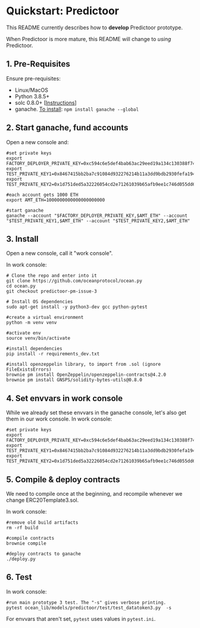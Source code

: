 # Quickstart: Predictoor

This README currently describes how to **develop** Predictoor prototype.

When Predictoor is more mature, this README will change to _using_ Predictoor.

## 1. Pre-Requisites

Ensure pre-requisites:

- Linux/MacOS
- Python 3.8.5+
- solc 0.8.0+ [[Instructions](https://docs.soliditylang.org/en/v0.8.9/installing-solidity.html)]
- ganache. [To install](https://github.com/trufflesuite/ganache#readme): `npm install ganache --global`

## 2. Start ganache, fund accounts

Open a new console and:

```console
#set private keys
export FACTORY_DEPLOYER_PRIVATE_KEY=0xc594c6e5def4bab63ac29eed19a134c130388f74f019bc74b8f4389df2837a58
export TEST_PRIVATE_KEY1=0x8467415bb2ba7c91084d932276214b11a3dd9bdb2930fefa194b666dd8020b99
export TEST_PRIVATE_KEY2=0x1d751ded5a32226054cd2e71261039b65afb9ee1c746d055dd699b1150a5befc

#each account gets 1000 ETH
export AMT_ETH=1000000000000000000000

#start ganache
ganache --account "$FACTORY_DEPLOYER_PRIVATE_KEY,$AMT_ETH" --account "$TEST_PRIVATE_KEY1,$AMT_ETH" --account "$TEST_PRIVATE_KEY2,$AMT_ETH" 
```

## 3. Install

Open a new console, call it "work console".

In work console:

```console
# Clone the repo and enter into it
git clone https://github.com/oceanprotocol/ocean.py
cd ocean.py
git checkout predictoor-pm-issue-3

# Install OS dependencies
sudo apt-get install -y python3-dev gcc python-pytest

#create a virtual environment
python -m venv venv

#activate env
source venv/bin/activate

#install dependencies
pip install -r requirements_dev.txt

#install openzeppelin library, to import from .sol (ignore FileExistsErrors)
brownie pm install OpenZeppelin/openzeppelin-contracts@4.2.0
brownie pm install GNSPS/solidity-bytes-utils@0.8.0
```

## 4. Set envvars in work console

While we already set these envvars in the ganache console, let's also get them in our work console. In work console:

```console
#set private keys
export FACTORY_DEPLOYER_PRIVATE_KEY=0xc594c6e5def4bab63ac29eed19a134c130388f74f019bc74b8f4389df2837a58
export TEST_PRIVATE_KEY1=0x8467415bb2ba7c91084d932276214b11a3dd9bdb2930fefa194b666dd8020b99
export TEST_PRIVATE_KEY2=0x1d751ded5a32226054cd2e71261039b65afb9ee1c746d055dd699b1150a5befc
```

## 5. Compile & deploy contracts

We need to compile once at the beginning, and recompile whenever we change ERC20Template3.sol.

In work console:
```console
#remove old build artifacts
rm -rf build

#compile contracts
brownie compile

#deploy contracts to ganache
./deploy.py
```

## 6. Test

In work console:
```console
#run main prototype 3 test. The "-s" gives verbose printing.
pytest ocean_lib/models/predictoor/test/test_datatoken3.py  -s
```

For envvars that aren't set, `pytest` uses values in `pytest.ini`.

